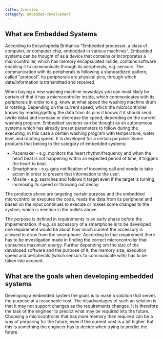 ```yaml
---
title: Overview
category: embedded-development
---
```


## What are Embedded Systems

According to Encyclopedia Brittanica “Embedded processor, a class of computer, or computer chip, embedded in various machines”. Embedded systems can be thought of as a device that contains or incorporates a microcontroller, which has memory encapsulated inside, contains software enabling it to communicate through its peripherals,  e.g. sensors. The communication with its peripherals is following a standardized pattern, called "protocol". Its peripherals are physical pins, through which data/information is transmitted and received.

When buying a new washing machine nowadays you can most likely be certain of that it has a microcontroller inside, which communicates with its peripherals in order to e.g. know at what speed the washing machine drum is rotating. Depending on the current speed, which the microcontroller knows by reading/getting the data from its pins it knows if it should send (write data) and increase or decrease the speed, depending on the current washing program. Embedded systems can be thought as an autonomous systems which has already preset parameters to follow during the executing, in this case a certain washing program with temperature, water level and rotating speed. It is developed for a certain purpose. Some products that belong to the category of embedded systems:

 * Pacemaker - e.g. monitors the heart rhythm/frequency and when the heart beat is not happening within an expected period of time, it triggers the heart to beat.
 * Smartphone - e.g. gets notification of incoming call and needs to take action in order to present that information to the user.
 * Missile - e.g. searches and follows it target even if the target is turning, increasing its speed or throwing out decoy.

The products above are targeting certain purpose and the embedded microcontroller executes the code, reads the data from its peripheral and based on the input continues to execute or makes some changes to the system, which is mention in the bullets above.

The purpose is defined in requirements in an early phase before the implementation. If e.g. an accessory of a smartphone is to be developed one requirement would be about how much current the accessory is allowed to draw from the smartphone. According to that requirement there has to be investigation made in finding the correct microcontroller that consumes maximum energy. Further depending om the size of the developed software and the purpose of it, the memory size, execution speed and peripherals (which sensors to communicate with) has to be taken into account.

## What are the goals when developing embedded systems

Developing a embedded system the goals is to make a solution that serves the purpose at a reasonable cost. The disadvantages of such an solution is that it may not support changes as the requirements changes. It is therefore the task of the engineer to predict what may be required into the future. Choosing a microcontroller that has more memory than required can be a way of preparing for the future, even if the current cost is a bit higher. But this is something the engineer has to decide when trying to predict the future.
